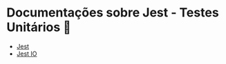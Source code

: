 # Documentações sobre Jest - Testes Unitários :robot:

- [Jest](https://github.com/testing-library/jest-dom)
- [Jest IO](https://jestjs.io/pt-BR/)
